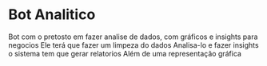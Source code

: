 # Bot Analitico 

Bot com o pretosto em fazer analise de dados, com gráficos e insights para negocios
    Ele terá que fazer um limpeza do dados 
    Analisa-lo e fazer insights 
    o sistema tem que gerar relatorios 
    Além de uma representação gráfica 

